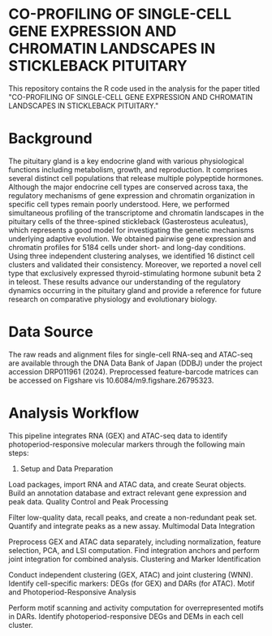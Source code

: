 # CO-PROFILING OF SINGLE-CELL GENE EXPRESSION AND CHROMATIN LANDSCAPES IN STICKLEBACK PITUITARY

This repository contains the R code used in the analysis for the paper titled "CO-PROFILING OF SINGLE-CELL GENE EXPRESSION AND CHROMATIN LANDSCAPES IN STICKLEBACK PITUITARY." 

# Background
The pituitary gland is a key endocrine gland with various physiological functions including metabolism, growth, and reproduction. It comprises several distinct cell populations that release multiple polypeptide hormones. Although the major endocrine cell types are conserved across taxa, the regulatory mechanisms of gene expression and chromatin organization in specific cell types remain poorly understood. Here, we performed simultaneous profiling of the transcriptome and chromatin landscapes in the pituitary cells of the three-spined stickleback (Gasterosteus aculeatus), which represents a good model for investigating the genetic mechanisms underlying adaptive evolution. We obtained pairwise gene expression and chromatin profiles for 5184 cells under short- and long-day conditions. Using three independent clustering analyses, we identified 16 distinct cell clusters and validated their consistency. Moreover, we reported a novel cell type that exclusively expressed thyroid-stimulating hormone subunit beta 2 in teleost. These results advance our understanding of the regulatory dynamics occurring in the pituitary gland and provide a reference for future research on comparative physiology and evolutionary biology.

# Data Source
The raw reads and alignment files for single-cell RNA-seq and ATAC-seq are available through the DNA Data Bank of Japan (DDBJ) under the project accession DRP011961 (2024).
Preprocessed feature-barcode matrices can be accessed on Figshare vis 10.6084/m9.figshare.26795323.

# Analysis Workflow
This pipeline integrates RNA (GEX) and ATAC-seq data to identify photoperiod-responsive molecular markers through the following main steps:

1. Setup and Data Preparation

Load packages, import RNA and ATAC data, and create Seurat objects.
Build an annotation database and extract relevant gene expression and peak data.
Quality Control and Peak Processing

Filter low-quality data, recall peaks, and create a non-redundant peak set.
Quantify and integrate peaks as a new assay.
Multimodal Data Integration

Preprocess GEX and ATAC data separately, including normalization, feature selection, PCA, and LSI computation.
Find integration anchors and perform joint integration for combined analysis.
Clustering and Marker Identification

Conduct independent clustering (GEX, ATAC) and joint clustering (WNN).
Identify cell-specific markers: DEGs (for GEX) and DARs (for ATAC).
Motif and Photoperiod-Responsive Analysis

Perform motif scanning and activity computation for overrepresented motifs in DARs.
Identify photoperiod-responsive DEGs and DEMs in each cell cluster.
